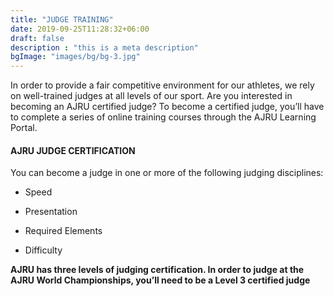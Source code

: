 ```yaml
---
title: "JUDGE TRAINING"
date: 2019-09-25T11:28:32+06:00
draft: false
description : "this is a meta description"
bgImage: "images/bg/bg-3.jpg"
---
```


In order to provide a fair competitive environment for our athletes, we rely on well-trained judges at all levels of our sport. Are you interested in becoming an AJRU certified judge? To become a certified judge, you’ll have to complete a series of online training courses through the AJRU Learning Portal.  

#### AJRU JUDGE CERTIFICATION  

You can become a judge in one or more of the following judging disciplines:

* Speed

* Presentation

* Required Elements

* Difficulty  

**AJRU has three levels of judging certification. In order to judge at the AJRU World Championships, you’ll need to be a Level 3 certified judge**
